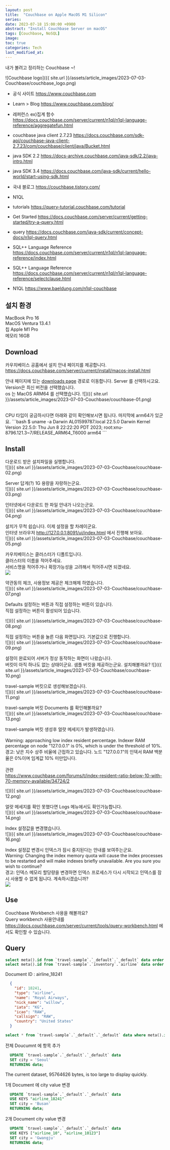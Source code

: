 ```yaml
---
layout: post
title:  "Couchbase on Apple MacOS M1 Silicon"
series: 
date: 2023-07-18 15:00:00 +0900
abstract: "Install Couchbase Server on macOS"
tags: [Couchbase, NoSQL]
image:
toc: true
categories: Tech
last_modified_at: 
---
```




내가 볼려고 정리하는 Couchbase ~! 


![Couchbase logo]({{ site.url }}/assets/article_images/2023-07-03-Couchbase/couchbase_logo.png)

- 공식 사이트  https://www.couchbase.com  
- Learn > Blog https://www.couchbase.com/blog/  
- 레퍼런스 ex)집계 함수 https://docs.couchbase.com/server/current/n1ql/n1ql-language-reference/aggregatefun.html
- couchbase java client 2.7.23 https://docs.couchbase.com/sdk-api/couchbase-java-client-2.7.23/com/couchbase/client/java/Bucket.html
- java SDK 2.2 https://docs-archive.couchbase.com/java-sdk/2.2/java-intro.html
- java SDK 3.4 https://docs.couchbase.com/java-sdk/current/hello-world/start-using-sdk.html
- 국내 블로그 https://couchbase.tistory.com/   

- N1QL     
- tutorials https://query-tutorial.couchbase.com/tutorial   
- Get Started https://docs.couchbase.com/server/current/getting-started/try-a-query.html   
- query https://docs.couchbase.com/java-sdk/current/concept-docs/n1ql-query.html   
- SQL++ Language Reference https://docs.couchbase.com/server/current/n1ql/n1ql-language-reference/index.html  
- SQL++ Language Reference https://docs.couchbase.com/server/current/n1ql/n1ql-language-reference/selectclause.html
- N1QL https://www.baeldung.com/n1ql-couchbase  



## 설치 환경

MacBook Pro 16  
MacOS Ventura 13.4.1  
칩 Apple M1 Pro  
메모리 16GB 


## Download

카우치베이스 공홈에서 설치 안내 페이지를 제공합니다. 
https://docs.couchbase.com/server/current/install/macos-install.html


안내 페이지에 있는 [downloads page](https://www.couchbase.com/downloads/) 경로로 이동합니다. 
Server 를 선택하시고요.   
Version은 최신 버전을 선택했습니다.  
os 는 MacOS ARM64 를 선택했습니다. 
![]({{ site.url }}/assets/article_images/2023-07-03-Couchbase/couchbase-01.png)

<br/>
CPU 타입이 궁금하시다면 아래와 같이 확인해보시면 됩니다.  
마지막에 arm64가 있군요.  
```bash
$ uname -a       
Darwin AL01599787.local 22.5.0 Darwin Kernel Version 22.5.0: Thu Jun  8 22:22:20 PDT 2023; root:xnu-8796.121.3~7/RELEASE_ARM64_T6000 arm64
```


## Install 

다운로드 받은 설치파일을 실행합니다.  
![]({{ site.url }}/assets/article_images/2023-07-03-Couchbase/couchbase-02.png)

Server 답게(?) 1G 용량을 자랑하는군요.  
![]({{ site.url }}/assets/article_images/2023-07-03-Couchbase/couchbase-03.png)

인터넷에서 다운로드 한 파일 안내가 나오는군요.  
![]({{ site.url }}/assets/article_images/2023-07-03-Couchbase/couchbase-04.png)

설치가 무척 쉽습니다. 이제 설정을 할 차례이군요. 
<br>
인터넷 브라우저 http://127.0.0.1:8091/ui/index.html 에서 진행해 보아요.    
![]({{ site.url }}/assets/article_images/2023-07-03-Couchbase/couchbase-05.png)

카우치베이스는 클러스터가 디폴트입니다.  
클러스터의 이름을 적어주세요.  
서비스명을 적어주거나 확장가능성을 고려해서 적어주시면 되겠네요.   
![](/assets/article_images/2023-07-03-Couchbase/couchbase-06.png)  

약관동의 체크, 사용정보 제공은 체크해제 하였습니다.   
![]({{ site.url }}/assets/article_images/2023-07-03-Couchbase/couchbase-07.png)

Defaults 설정하는 버튼과 직접 설정하는 버튼이 있습니다.  
직접 설정하는 버튼이 활성되어 있습니다.    

![]({{ site.url }}/assets/article_images/2023-07-03-Couchbase/couchbase-08.png)

직접 설정하는 버튼을 눌른 다음 화면입니다. 기본값으로 진행합니다.   
![]({{ site.url }}/assets/article_images/2023-07-03-Couchbase/couchbase-09.png)

설정이 완료되어 서버가 정상 동작하는 화면이 나왔습니다. <br>
버킷이 아직 하나도 없는 상태이군요. 샘플 버킷을 제공하는군요. 설치해볼까요? 
![]({{ site.url }}/assets/article_images/2023-07-03-Couchbase/couchbase-10.png)

travel-sample 버킷으로 생성해보겠습니다.  
![]({{ site.url }}/assets/article_images/2023-07-03-Couchbase/couchbase-11.png)

travel-sample 버킷 Documents 를 확인해볼까요?   
![]({{ site.url }}/assets/article_images/2023-07-03-Couchbase/couchbase-13.png)

travel-sample 버킷 생성후 얼랏 메세지가 발생하였습니다.    
<br>
Warning: approaching low index resident percentage. Indexer RAM percentage on node "127.0.0.1" is 0%, which is under the threshold of 10%.  <br>
경고: 낮은 지수 상주 비율에 근접하고 있습니다. 노드 "127.0.0.1"의 인덱서 RAM 백분율은 0%이며 임계값 10% 미만입니다.  <br>
<br>
관련     
https://www.couchbase.com/forums/t/index-resident-ratio-below-10-with-70-memory-available/34724/2
<br>

![]({{ site.url }}/assets/article_images/2023-07-03-Couchbase/couchbase-12.png)


얼랏 메세지를 확인 못했다면 Logs 메뉴에서도 확인가능합니다.   
![]({{ site.url }}/assets/article_images/2023-07-03-Couchbase/couchbase-14.png)

Index 설정값을 변경했습니다.   
![]({{ site.url }}/assets/article_images/2023-07-03-Couchbase/couchbase-16.png)


Index 설정값 변경시 인덱스가 잠시 중지된다는 안내를 보여주는군요.  
Warning: Changing the index memory quota will cause the index processes to be restarted and will make indexes briefly unavailable. Are you sure you wish to continue?  
경고: 인덱스 메모리 할당량을 변경하면 인덱스 프로세스가 다시 시작되고 인덱스를 잠시 사용할 수 없게 됩니다. 계속하시겠습니까?  
![](/assets/article_images/2023-07-03-Couchbase/couchbase-15.png)


## Use 

Couchbase Workbench 사용을 해볼까요?    
Query workbench 사용안내를 https://docs.couchbase.com/server/current/tools/query-workbench.html 에서도 확인할 수 있습니다.   


## Query 


```sql
select meta().id from `travel-sample`.`_default`.`_default` data order by meta().id limit 10 offset 10
select meta().id from `travel-sample`.`inventory`.`airline` data order by meta().id limit 10 offset 0
```

Document ID : airline_18241
```json
  {
    "id": 18241,
    "type": "airline",
    "name": "Royal Airways",
    "nick_name": "willow",
    "iata": "KG",
    "icao": "RAW",
    "callsign": "RAW",
    "country": "United States"
  }
```

```sql
select * from `travel-sample`.`_default`.`_default` data where meta().id = 'airline_18241'
```
전체 Doucumnt 에 항목 추가 
  
```sql
  UPDATE `travel-sample`.`_default`.`_default` data
  SET city = 'Seoul'
  RETURNING data;
```
The current dataset, 95764626 bytes, is too large to display quickly.

1개 Document 에 city value 변경 
```sql
  UPDATE `travel-sample`.`_default`.`_default` data 
  USE KEYS "airline_18241"
  SET city = 'Busan'
  RETURNING data;
```

2개 Document city value 변경 
```sql
  UPDATE `travel-sample`.`_default`.`_default` data 
  USE KEYS ["airline_10", "airline_10123"]
  SET city = 'Gwangju'
  RETURNING data;
```

